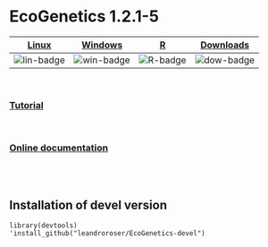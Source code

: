 # EcoGenetics 1.2.1-5


| [Linux][lin-link] | [Windows][win-link] | [R][R-link]          |[Downloads][dow-link]|
| :---------------: | :-----------------: | :-------------------:|:-------------------:|
| ![lin-badge]      | ![win-badge]        | ![R-badge]           |![dow-badge]         |


[lin-badge]: https://travis-ci.org/leandroroser/EcoGenetics-devel.svg?branch=master "Travis build status"
[lin-link]:  hhttps://travis-ci.org/leandroroser/EcoGenetics-devel "Travis build status"
[win-badge]: https://ci.appveyor.com/api/projects/status/l6qulgqahcayidrf/branch/master?svg=true "AppVeyor build status"
[win-link]: https://ci.appveyor.com/project/leandroroser/ecogenetics-devel "AppVeyor build status"
[R-badge]: https://img.shields.io/badge/R%3E%3D-3.0-red.svg "R site"
[R-link]:  https://cran.r-project.org/web/packages/EcoGenetics/index.html "R site"
[dow-badge]: https://cranlogs.r-pkg.org/badges/EcoGenetics "Downloads"
[dow-link]:  https://cran.r-project.org/package=EcoGenetics "Downloads"


<br/>


<h3><a href=https://leandroroser.github.io/EcoGenetics-Tutorial/> Tutorial </a></h3>

<br/>

<h3><a href=https://leandroroser.github.io/EcoGenetics-documentation/> Online documentation </a></h3>

<br/>
<br/>

## Installation of devel version

```
library(devtools)
'install_github("leandroroser/EcoGenetics-devel")
```
